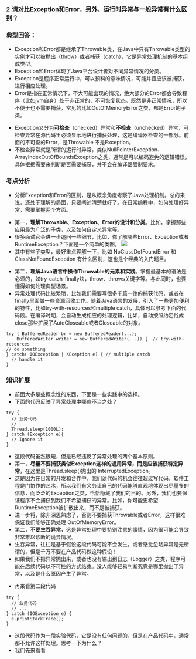 ### 2.请对比Exception和Error，另外，运行时异常与一般异常有什么区别？
>
### 典型回答：
- Exception和Error都是继承了Throwable类，在Java中只有Throwable类型的实例才可以被抛出（throw）或者捕获（catch），它是异常处理机制的基本组成类型。
- Exception和Error体现了Java平台设计者对不同异常情况的分类。
- Exception是程序正常运行中，可以预料的意味情况，可能并且应该被捕获，进行相应处理。
- Error是指在正常情况下，不大可能出现的情况，绝大部分的Error都会导致程序（比如jvm自身）处于非正常的、不可恢复状态。既然是非正常情况，所以不便于也不需要捕获，常见的比如OutOfMemoryError之类，都是Error的子类。
>
- Exception又分为**可检查**（checked）异常和**不检查**（unchecked）异常，可检查异常在源代码里必须显示地进行捕获处理，这是编译器检查的一部分。前面的不可查的Error，是Throwable 不是Exception。
- 不检查异常就是所谓的运行时异常，类似NullPointerException、ArrayIndexOutOfBoundsException之类，通常是可以编码避免的逻辑错误，具体根据需要来判断是否需要捕获，并不会在编译器强制要求。
>
### 考点分析
- 分析Exception和Error的区别，是从概念角度考察了Java处理机制。总的来说，还处于理解的局面，只要阐述清楚就好了。在日常编程中，如何处理好异常，需要掌握两个方面。
>
- 第一，**理解Throwable、Exception、Error的设计和分类**。比如，掌握那些应用最为广泛的子类，以及如何自定义异常等。
- 很多面试官会进一步追问一些细节，比如，你了解哪些Error、Exception或者RuntimeException？下面是一个简单的类图。
![](https://github.com/lu666666/notebooks/blob/master/java/0/1/pic/02.png)
- 其中有些子类型，最好重点理解一下，比如 NoClassDefFoundError 和 ClassNotFoundException 有什么区别，这也是个经典的入门题目。
>
- 第二，**理解Java语言中操作Throwable的元素和实践**。掌握最基本的语法是必须的，如try-catch-finally块，throw、throws关键字等。与此同时，也要懂得如何处理典型场景。
- 异常处理代码比较繁琐，比如我们需要写很多千篇一律的捕获代码，或者在finally里面做一些资源回收工作。随着Java语言的发展，引入了一些更加便利的特性，比如try-with-resources和multiple catch，具体可以参考下面的代码段。在编译时期，会自动生成相应的处理逻辑，比如，自动按照约定俗成close那些扩展了AutoCloseable或者Closeable的对象。
```
try ( BufferedReader br = new BufferedReader(...);
    BufferedWriter writer = new BufferedWriter(...)) {  // try-with-resources
// do something
} catch( IOException | XEception e) { // multiple catch
  // handle it 
}    
```
>
### 知识扩展
- 前面大多是些概念性的东西，下面是一些实践中的选择。
- 下面的代码反映了异常处理中哪些不当之处？
```
try {
  // 业务代码
  // ...
  Thread.sleep(1000L);
} catch (Exception e){
  // Ignore it
}
```
- 这段代码虽然很短，但是已经违反了异常处理的两个基本原则。
- 第一，**尽量不要捕获类似Exception这样的通用异常，而是应该捕获特定异常**，在这里是Thread.sleep()抛出的 InterruptedException。
- 这是因为在日常的开发和合作中，我们读代码的机会往往超过写代码，软件工程是门协作的艺术，所以我们有义务让自己的代码能够直观地体现出尽量多的信息，而泛泛的Exception之类，恰恰隐藏了我们的目的。另外，我们也要保证程序不会捕获到我们不希望捕获的异常。比如，你可能更希望RuntimeException被扩散出来，而不是被捕获。
- 进一步将，除非深思熟虑了，否则不要捕获Throwable或者Error，这样很难保证我们能够正确处理 OutOfMemoryError。
- 第二，**不要生吞异常**，这是异常处理中要特别注意的事情，因为很可能会导致非常难以诊断的诡异情况。
- 生吞异常，往往是基于假设这段代码可能不会发生，或者感觉忽略异常是无所谓的，但是千万不要在产品代码做这种假设！
- 如果我们不把异常抛出来，或者也没有输出到日志（Logger）之类，程序可能在后续代码以不可控的方式结束。没人能够轻易判断究竟是哪里抛出了异常，以及是什么原因产生了异常。
>
- 再来看第二段代码
```
try {
  // 业务代码
  // ...
} catch (IOException e) {
  e.printStackTrace();
}
```
- 这段代码作为一段实验代码，它是没有任何问题的，但是在产品代码中，通常都不允许这样处理。思考一下为什么？
- 我们先来看看




